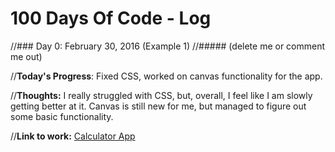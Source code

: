 # 100 Days Of Code - Log

//### Day 0: February 30, 2016 (Example 1)
//##### (delete me or comment me out)

//**Today's Progress**: Fixed CSS, worked on canvas functionality for the app.

//**Thoughts:** I really struggled with CSS, but, overall, I feel like I am slowly getting better at it. Canvas is still new for me, but managed to figure out some basic functionality.

//**Link to work:** [Calculator App](http://www.example.com)

